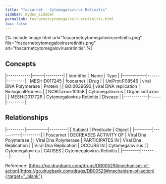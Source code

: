 ```yaml
---
title: "foscarnet - Cytomegalovirus Retinitis"
sidebar: mydoc_sidebar
permalink: foscarnetcytomegalovirusretinitis.html
toc: false 
---
```


{% include image.html url="foscarnetcytomegalovirusretinitis.png" file="foscarnetcytomegalovirusretinitis.png" alt="foscarnetcytomegalovirusretinitis" %}

## Concepts

|------------|------|---------|
| Identifier | Name | Type    |
|------------|------|---------|
| MESH:D017245 | foscarnet | Drug |
| UniProt:P08546 | viral DNA Polymerase | Protein |
| GO:0039693 | viral DNA replication | BiologicalProcess |
| NCBITaxon:10358 | Cytomegalovirus | OrganismTaxon |
| MESH:D017726 | Cytomegalovirus Retinitis | Disease |
|------------|------|---------|

## Relationships

|---------|-----------|---------|
| Subject | Predicate | Object  |
|---------|-----------|---------|
| Foscarnet | DECREASES ACTIVITY OF | Viral Dna Polymerase |
| Viral Dna Polymerase | PARTICIPATES IN | Viral Dna Replication |
| Viral Dna Replication | OCCURS IN | Cytomegalovirus |
| Cytomegalovirus | CAUSES | Cytomegalovirus Retinitis |
|---------|-----------|---------|

Reference: [https://go.drugbank.com/drugs/DB00529#mechanism-of-action](https://go.drugbank.com/drugs/DB00529#mechanism-of-action){:target="_blank"}